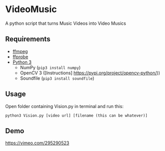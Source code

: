 # VideoMusic
A python script that turns Music Videos into Video Musics

## Requirements
  - [ffmpeg](https://ffmpeg.org/download.html)
  - [ffprobe](https://ffmpeg.org/download.html) 
  - [Python 3](https://www.python.org/downloads/)
    - NumPy (```pip3 install numpy```)
    - OpenCV 3 ([Instructions] https://pypi.org/project/opencv-python/))
    - Soundfile (```pip3 install soundfile```)
  
## Usage
 Open folder containing Vision.py in terminal and run this:
 
 ```python3 Vision.py [video url] [filename (this can be whatever)]```

## Demo
https://vimeo.com/295290523
